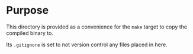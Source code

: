 # Purpose

This directory is provided as a convenience for the `make` target to copy the compiled binary to.

Its `.gitignore` is set to not version control any files placed in here.
